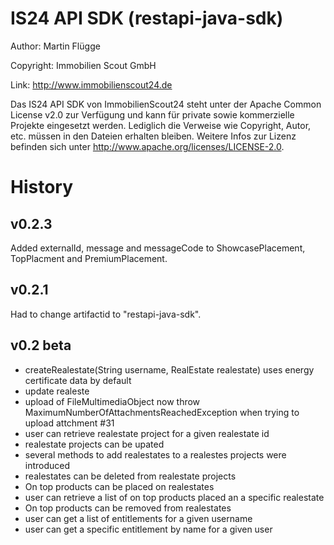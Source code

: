 IS24 API SDK (restapi-java-sdk)
==========================
Author:     Martin Flügge

Copyright:  Immobilien Scout GmbH

Link:       http://www.immobilienscout24.de


Das IS24 API SDK von ImmobilienScout24 steht unter der Apache Common License v2.0 zur Verfügung und kann für private sowie kommerzielle Projekte eingesetzt werden. Lediglich die Verweise wie Copyright, Autor, etc. müssen in den Dateien erhalten bleiben. Weitere Infos zur Lizenz befinden sich unter http://www.apache.org/licenses/LICENSE-2.0.

History
=======

v0.2.3
----------

Added externalId, message and messageCode to ShowcasePlacement, TopPlacment and PremiumPlacement.

v0.2.1
----------

Had to change artifactid to "restapi-java-sdk".

v0.2 beta
----------

- createRealestate(String username, RealEstate realestate) uses energy certificate data by default
- update realeste 
- upload of FileMultimediaObject now throw MaximumNumberOfAttachmentsReachedException when trying to upload attchment #31
- user can retrieve realestate project for a given realestate id
- realestate projects can be upated
- several methods to add realestates to a realestes projects were introduced
- realestates can be deleted from realestate projects
- On top products can be placed on realestates
- user can retrieve a list of on top products placed an a specific realestate
- On top products can be removed from realestates
- user can get a list of entitlements for a given username
- user can get a specific entitlement by name for a given user
